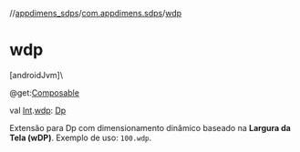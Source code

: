 //[appdimens_sdps](../../index.md)/[com.appdimens.sdps](index.md)/[wdp](wdp.md)

# wdp

[androidJvm]\

@get:[Composable](https://developer.android.com/reference/kotlin/androidx/compose/runtime/Composable.html)

val [Int](https://kotlinlang.org/api/core/kotlin-stdlib/kotlin/-int/index.html).[wdp](wdp.md): [Dp](https://developer.android.com/reference/kotlin/androidx/compose/ui/unit/Dp.html)

Extensão para Dp com dimensionamento dinâmico baseado na **Largura da Tela (wDP)**. Exemplo de uso: `100.wdp`.